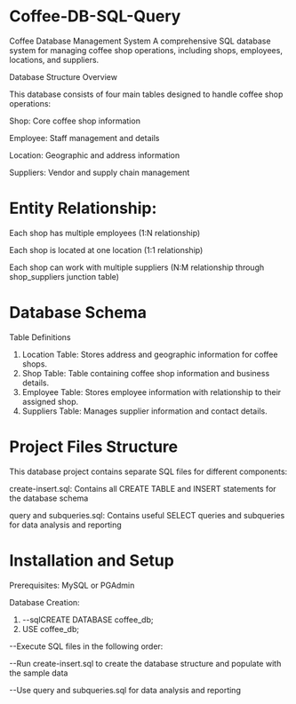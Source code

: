 # Coffee-DB-SQL-Query

Coffee Database Management System
A comprehensive SQL database system for managing coffee shop operations, including shops, employees, locations, and suppliers.

Database Structure Overview

This database consists of four main tables designed to handle coffee shop operations:

Shop: Core coffee shop information

Employee: Staff management and details

Location: Geographic and address information

Suppliers: Vendor and supply chain management

# Entity Relationship:

Each shop has multiple employees (1:N relationship)

Each shop is located at one location (1:1 relationship)

Each shop can work with multiple suppliers (N:M relationship through shop_suppliers junction table)

# Database Schema
Table Definitions
1. Location Table: Stores address and geographic information for coffee shops.
2. Shop Table: Table containing coffee shop information and business details.
3. Employee Table: Stores employee information with relationship to their assigned shop.
4. Suppliers Table: Manages supplier information and contact details.

# Project Files Structure

This database project contains separate SQL files for different components:

create-insert.sql: Contains all CREATE TABLE and INSERT statements for the database schema

query and subqueries.sql: Contains useful SELECT queries and subqueries for data analysis and reporting

# Installation and Setup

Prerequisites: MySQL or PGAdmin

Database Creation:

1. --sqlCREATE DATABASE coffee_db;
2. USE coffee_db;

--Execute SQL files in the following order:

--Run create-insert.sql to create the database structure and populate with the sample data

--Use query and subqueries.sql for data analysis and reporting


